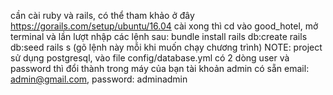 cần cài ruby và rails, có thể tham khảo ở đây https://gorails.com/setup/ubuntu/16.04
cài xong thì cd vào good_hotel, mở terminal và lần lượt nhập các lệnh sau:
bundle install
rails db:create
rails db:seed
rails s (gõ lệnh này mỗi khi muốn chạy chương trình)
NOTE: project sử dụng postgresql, vào file config/database.yml có 2 dòng user và password thì đổi thành trong máy của bạn
tài khoản admin có sẵn email: admin@gmail.com, password: adminadmin
